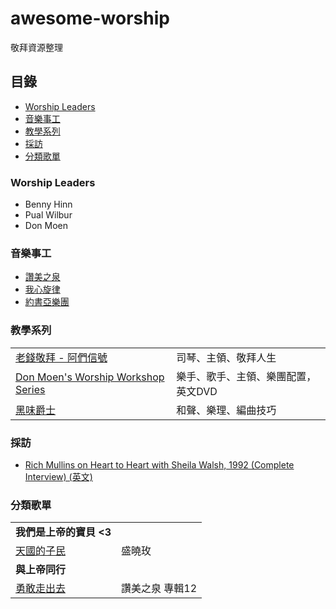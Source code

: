 # awesome-worship
敬拜資源整理

## 目錄
  - [Worship Leaders](#worship-leaders)
  - [音樂事工](#音樂事工)
  - [教學系列](#教學系列)
  - [採訪](#採訪)
  - [分類歌單](#分類歌單)

### Worship Leaders
- Benny Hinn
- Pual Wilbur
- Don Moen

### 音樂事工
  - [讚美之泉](https://sop.org/)
  - [我心旋律](http://www.momh.org/)
  - [約書亞樂團](http://www.joshua.com.tw/web/index.php)

### 教學系列
|||
|--|--|
|[老錢敬拜 - 阿們信號](https://www.youtube.com/watch?v=uFmD3qA1eEI&list=PLvX0rKJQikU4-o47GUCr5gEffECM9RpJv)|司琴、主領、敬拜人生|
|[Don Moen's Worship Workshop Series](https://donmoentv.pivotshare.com/authors/donmoentv/12774/media)|樂手、歌手、主領、樂團配置，英文DVD|
|[黑味爵士](http://blackflavour.tw)|和聲、樂理、編曲技巧|

### 採訪
  - [Rich Mullins on Heart to Heart with Sheila Walsh, 1992 (Complete Interview) (英文)](https://www.youtube.com/watch?v=zwuN03zyJ04)

### 分類歌單

|||
|--|--|
|<b>我們是上帝的寶貝 <3</b>||
|[天國的子民](https://www.youtube.com/watch?v=Cv8OGq50364)|盛曉玫|
|<b>與上帝同行</b>||
|[勇敢走出去](https://www.youtube.com/watch?v=w43QIZ79YbY)|讚美之泉 專輯12|
